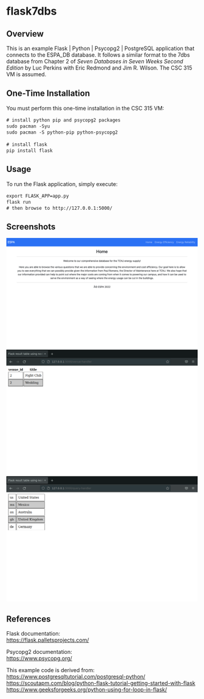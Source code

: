 # flask7dbs

## Overview

This is an example Flask | Python | Psycopg2 | PostgreSQL
application that connects to the ESPA_DB database. It follows a similar format
to the 7dbs database from Chapter 2 of _Seven Databases in Seven Weeks Second Edition_
by Luc Perkins with Eric Redmond and Jim R. Wilson.
The CSC 315 VM is assumed.

## One-Time Installation

You must perform this one-time installation in the CSC 315 VM:

```
# install python pip and psycopg2 packages
sudo pacman -Syu
sudo pacman -S python-pip python-psycopg2

# install flask
pip install flask
```

## Usage

To run the Flask application, simply execute:

```
export FLASK_APP=app.py
flask run
# then browse to http://127.0.0.1:5000/
```

## Screenshots
![Home Page](images/home-page.png)  
![Venue Result Page](images/venue_result.png)  
![Query Result Page](images/query_result.png)  

## References

Flask documentation:  
https://flask.palletsprojects.com/  

Psycopg2 documentation:  
https://www.psycopg.org/  

This example code is derived from:  
https://www.postgresqltutorial.com/postgresql-python/  
https://scoutapm.com/blog/python-flask-tutorial-getting-started-with-flask  
https://www.geeksforgeeks.org/python-using-for-loop-in-flask/  

